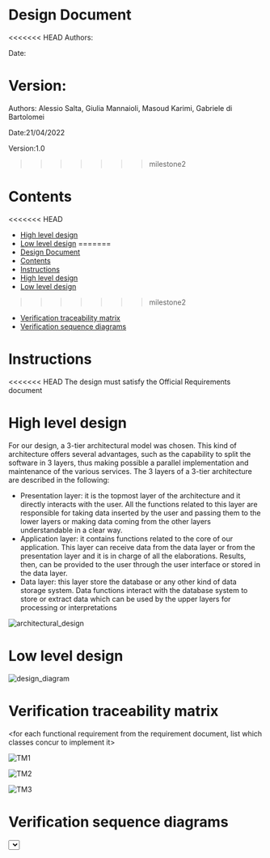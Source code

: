 # Design Document 


<<<<<<< HEAD
Authors: 

Date:

Version:
=======
Authors: Alessio Salta, Giulia Mannaioli, Masoud Karimi, Gabriele di Bartolomei

Date:21/04/2022

Version:1.0
>>>>>>> milestone2


# Contents

<<<<<<< HEAD
- [High level design](#package-diagram)
- [Low level design](#class-diagram)
=======
- [Design Document](#design-document)
- [Contents](#contents)
- [Instructions](#instructions)
- [High level design](#high-level-design)
- [Low level design](#low-level-design)
>>>>>>> milestone2
- [Verification traceability matrix](#verification-traceability-matrix)
- [Verification sequence diagrams](#verification-sequence-diagrams)

# Instructions

<<<<<<< HEAD
The design must satisfy the Official Requirements document 

# High level design 


For our design, a 3-tier architectural model was chosen. This kind of architecture offers several advantages, such as the capability to split the software in 3 layers, thus making 
possible a parallel implementation and maintenance of the various services. The 3 layers of a 3-tier architecture are described in the following:

<ul>
	<li>Presentation layer: it is the topmost layer of the architecture and it directly interacts with the user. All the functions related to this layer are responsible for taking data
	inserted by the user and passing them to the lower layers or making data coming from the other layers understandable in a clear way.</li>
	<li>Application layer: it contains functions related to the core of our application. This layer can receive data from the data layer or from the presentation layer
	and it is in charge of all the elaborations. Results, then, can be provided to the user through the user interface or stored in the data layer.</li>
	<li>Data layer: this layer store the database or any other kind of data storage system. Data functions interact with the database system to store or extract data which
	can be used by the upper layers for processing or interpretations</li>
</ul>
<report package diagram>

![architectural_design](./architectural_design.png)




# Low level design

![design_diagram](./design_diagram.jpg)


# Verification traceability matrix

<for each functional requirement from the requirement document, list which classes concur to implement it>


![TM1](./TM1.png)

![TM2](./TM2.png)

![TM3](./TM3.png)



















# Verification sequence diagrams 
<select key scenarios from the requirement document. For each of them define a sequence diagram showing that the scenario can be implemented by the classes and methods in the design>

![sequence_diagram_UC1_SCE_1-1_and_1-2](./sequence%20diagrams/sequence_diagram_UC1_SCE_1-1_and_1-2.jpg)


![sequence_diagram_UC2_SCE_2-1](./sequence%20diagrams/sequence_diagram_UC2_SCE_2-1.jpg)

![sequence_diagram_UC3_SCE_3-2](./sequence%20diagrams/sequence_diagram_UC3_SCE_3-2.jpg.jpg)

![sequence_diagram_UC5_SCE_5-1](./sequence%20diagrams/sequence_diagram_UC5_SCE_5-1.jpg)

![sequence_diagram_UC5_SCE_5-2-1](./sequence%20diagrams/sequence_diagram_UC5_SCE_5-2-1.jpg)

![sequence_diagram_UC5_SCE_5-3-1.jpg](./sequence%20diagrams/sequence_diagram_UC5_SCE_5-3-1.jpg)

![sequence_diagram_UC6_SCE_6-1_and_6-2](./sequence%20diagrams/sequence_diagram_UC6_SCE_6-1_and_6-2.jpg)

![sequence_diagram_UC9_SCE_9-1_to_9-3.jpg](./sequence%20diagrams/sequence_diagram_UC9_SCE_9-1_to_9-3.jpg)

![sequence_diagram_UC10_](./sequence%20diagrams/sequence_diagram_UC10_SCE_10-1.jpg)

![sequence_diagram_UC11_SCE_11-1_and_11-2](./sequence%20diagrams/sequence_diagram_UC11_SCE_11-1_and_11-2.jpg)

![sequence_diagram_UC12_SCE_12-1_to_12-3](./sequence%20diagrams/sequence_diagram_UC12_SCE_12-1_to_12-3.jpg)


